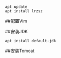 ##
```
apt update
apt install lrzsz
```

##配置Vim

##安装JDK
```
apt install default-jdk

```
##安装Tomcat
